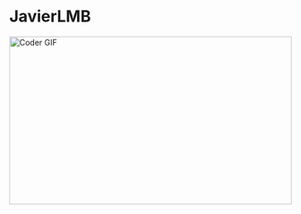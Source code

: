 # JavierLMB

<img src="https://media1.giphy.com/media/v1.Y2lkPTc5MGI3NjExOW9rc2NhNDA2dWN1Mjg2OHN5MWgzZGtjZjMyNmJ4dGcwMDB2aHc5diZlcD12MV9pbnRlcm5hbF9naWZfYnlfaWQmY3Q9Zw/khmjFaYzw3BO3yuYYP/giphy.gif" alt="Coder GIF" width="100%" height="300">
